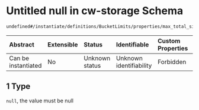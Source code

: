 # Untitled null in cw-storage Schema

```txt
undefined#/instantiate/definitions/BucketLimits/properties/max_total_size/anyOf/1
```

| Abstract            | Extensible | Status         | Identifiable            | Custom Properties | Additional Properties | Access Restrictions | Defined In                                                         |
| :------------------ | :--------- | :------------- | :---------------------- | :---------------- | :-------------------- | :------------------ | :----------------------------------------------------------------- |
| Can be instantiated | No         | Unknown status | Unknown identifiability | Forbidden         | Allowed               | none                | [cw-storage.json\*](schema/cw-storage.json "open original schema") |

## 1 Type

`null`, the value must be null
